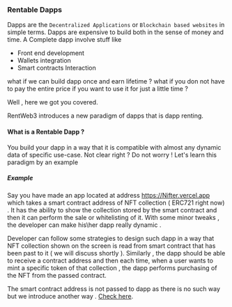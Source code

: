 ### Rentable Dapps

Dapps are the `Decentralized Applications` or `Blockchain based websites` in simple terms.
Dapps are expensive to build both in the  sense of money and time. A Complete dapp involve stuff like 

  - Front end development
  - Wallets integration
  - Smart contracts Interaction

what if we can build dapp once and earn lifetime ?
what if you don not have to pay the entire price if you want to use it for just a little time ?

Well , here we got you covered.

RentWeb3 introduces a new paradigm of dapps that is dapp renting.

#### What is a Rentable Dapp ?

You build your dapp in a way that it is compatible with almost any dynamic data of specific use-case.
Not clear right ? Do not worry ! Let's learn this paradigm by an example

##### Example
  
  Say you have made an app located at address https://Nifter.vercel.app which takes a smart contract address of NFT collection ( ERC721 right now) .
  It has the ability to show the collection stored by the smart contract and then it can perform
  the sale or whitelisting of it. With some minor tweaks , the developer can make his\her dapp really dynamic .
  
  Developer can follow some strategies to design such dapp in a way that NFT collection shown on the screen
  is read from smart contract that has been past to it ( we will discuss shortly ).
  Similarly , the dapp should be able to receive a contract address and then each time,
  when a user wants to mint a specific token of that collection , the dapp performs purchasing 
  of the NFT from the passed contract.
  
  The smart contract address is not passed to dapp as there is no such way but
  we introduce another way . [Check here](https://github.com/rentweb3/Rentweb3-docs/blob/main/Making-rentable-dapp.md).
